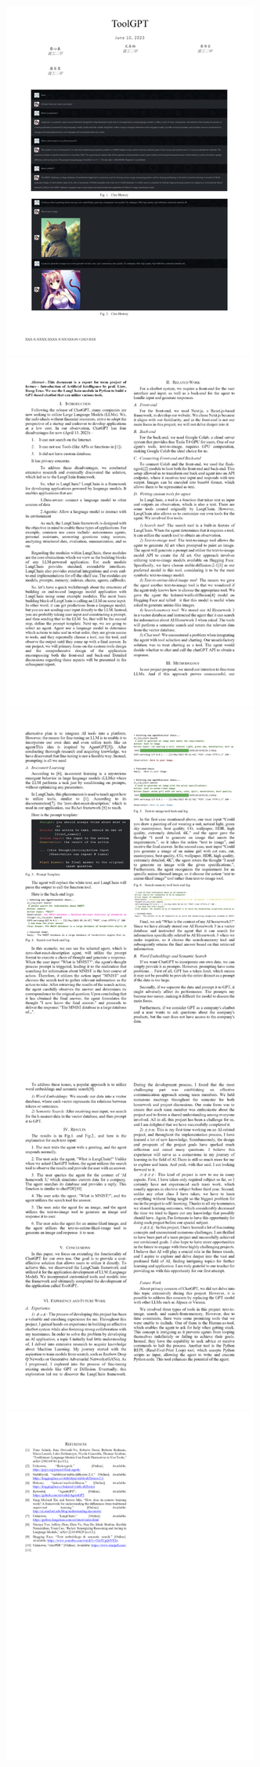 ![](./chatGpt_starter_template/static/images/Project_report.pdf-1-12.jpg)
![](./chatGpt_starter_template/static/images/Project_report.pdf-2-2.jpg)
![](./chatGpt_starter_template/static/images/Project_report.pdf-3-3.jpg)
![](./chatGpt_starter_template/static/images/Project_report.pdf-4-4.jpg)
![](./chatGpt_starter_template/static/images/Project_report.pdf-5-5.jpg)
